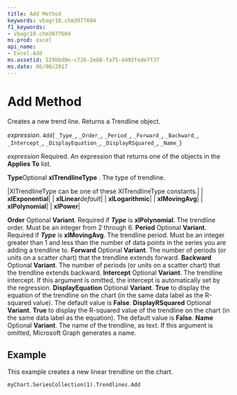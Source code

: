 ```yaml
---
title: Add Method
keywords: vbagr10.chm3077604
f1_keywords:
- vbagr10.chm3077604
ms.prod: excel
api_name:
- Excel.Add
ms.assetid: 529bbd0e-c726-2e88-fa75-d492fede7f37
ms.date: 06/08/2017
---
```



# Add Method

Creates a new trend line. Returns a Trendline object.

_expression_. `Add`( `_Type_`,  `_Order_`,  `_Period_`,  `_Forward_`,  `_Backward_`,  `_Intercept_`,  `_DisplayEquation_`,  `_DisplayRSquared_`,  `_Name_`)

 _expression_ Required. An expression that returns one of the objects in the **Applies To** list.

 **Type**Optional 
 **xlTrendlineType**
. The type of trendline.


|XlTrendlineType can be one of these XlTrendlineType constants.|
| **xlExponential**|
| **xlLinear**_default_|
| **xlLogarithmic**|
| **xlMovingAvg**|
| **xlPolynomial**|
| **xlPower**|

 **Order** Optional **Variant**. Required if  **_Type_** is **xlPolynomial**. The trendline order. Must be an integer from 2 through 6.
 **Period** Optional **Variant**. Required if  **_Type_** is **xlMovingAvg**. The trendline period. Must be an integer greater than 1 and less than the number of data points in the series you are adding a trendline to.
 **Forward** Optional **Variant**. The number of periods (or units on a scatter chart) that the trendline extends forward.
 **Backward** Optional **Variant**. The number of periods (or units on a scatter chart) that the trendline extends backward.
 **Intercept** Optional **Variant**. The trendline intercept. If this argument is omitted, the intercept is automatically set by the regression.
 **DisplayEquation** Optional **Variant**.  **True** to display the equation of the trendline on the chart (in the same data label as the R-squared value). The default value is **False**.
 **DisplayRSquared** Optional **Variant**.  **True** to display the R-squared value of the trendline on the chart (in the same data label as the equation). The default value is **False**.
 **Name** Optional **Variant**. The name of the trendline, as text. If this argument is omitted, Microsoft Graph generates a name.

## Example

This example creates a new linear trendline on the chart.


```vb
myChart.SeriesCollection(1).Trendlines.Add
```


